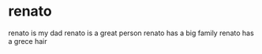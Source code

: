 # renato
renato is my dad 
renato is a great person 
renato has a big family 
renato has a grece hair 
